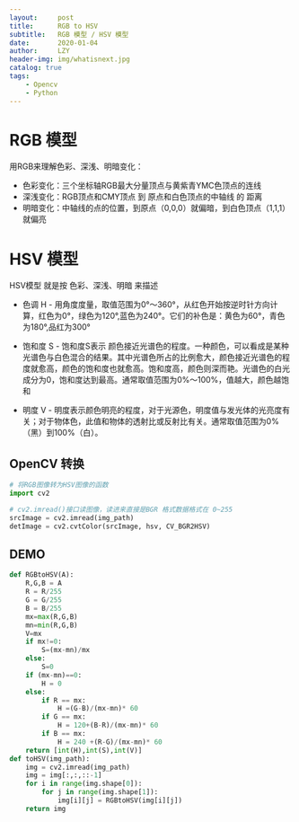 ```yaml
---
layout:     post
title:      RGB to HSV
subtitle:   RGB 模型 / HSV 模型
date:       2020-01-04
author:     LZY
header-img: img/whatisnext.jpg
catalog: true
tags:
    - Opencv
    - Python
---
```


# RGB 模型

用RGB来理解色彩、深浅、明暗变化：

- 色彩变化：三个坐标轴RGB最大分量顶点与黄紫青YMC色顶点的连线
- 深浅变化：RGB顶点和CMY顶点 到 原点和白色顶点的中轴线 的 距离
- 明暗变化：中轴线的点的位置，到原点（0,0,0）就偏暗，到白色顶点（1,1,1）就偏亮

# HSV 模型

HSV模型 就是按 色彩、深浅、明暗 来描述

- 色调 H - 用角度度量，取值范围为0°～360°，从红色开始按逆时针方向计算，红色为0°，绿色为120°,蓝色为240°。它们的补色是：黄色为60°，青色为180°,品红为300°

- 饱和度 S - 饱和度S表示 颜色接近光谱色的程度。一种颜色，可以看成是某种光谱色与白色混合的结果。其中光谱色所占的比例愈大，颜色接近光谱色的程度就愈高，颜色的饱和度也就愈高。饱和度高，颜色则深而艳。光谱色的白光成分为0，饱和度达到最高。通常取值范围为0%～100%，值越大，颜色越饱和

- 明度 V - 明度表示颜色明亮的程度，对于光源色，明度值与发光体的光亮度有关；对于物体色，此值和物体的透射比或反射比有关。通常取值范围为0%（黑）到100%（白）。

## OpenCV 转换

```python
# 将RGB图像转为HSV图像的函数
import cv2

# cv2.imread()接口读图像，读进来直接是BGR 格式数据格式在 0~255
srcImage = cv2.imread(img_path)
detImage = cv2.cvtColor(srcImage, hsv, CV_BGR2HSV)

```

## DEMO

```python
def RGBtoHSV(A):
    R,G,B = A
    R = R/255
    G = G/255
    B = B/255
    mx=max(R,G,B)
    mn=min(R,G,B)
    V=mx
    if mx!=0:
        S=(mx-mn)/mx
    else:
        S=0
    if (mx-mn)==0:
        H = 0
    else:
        if R == mx:
            H =(G-B)/(mx-mn)* 60
        if G == mx:
            H = 120+(B-R)/(mx-mn)* 60
        if B == mx:
            H = 240 +(R-G)/(mx-mn)* 60
    return [int(H),int(S),int(V)]
def toHSV(img_path):
    img = cv2.imread(img_path)
    img = img[:,:,::-1]
    for i in range(img.shape[0]):
        for j in range(img.shape[1]):
            img[i][j] = RGBtoHSV(img[i][j])
    return img
```